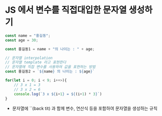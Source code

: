 # JS 에서 변수를 직접대입한 문자열 생성하기

```js
const name = "홍길동";
const age = 30;

const 홍길동1 = name + "의 나이는 : " + age;

// 문자열 interpolation
// 문자열 template 라고 표현한다
// 문자열에 직접 변수를 사용하여 값을 표현하는 방법
const 홍길동2 = `${name} 의 나이는 : ${age}`

for(let i = 0; i < 9; i++>){
    // 3 x 1 = 3
    // 3 x 2 = 6
    console.log(`3 x ${i+1} = ${(i+1) * 3}`)
}
```

- 문자열에 ``(back tit) 과 함께 변수, 연산식 등을 포함하여 문자열을 생성하는 규칙

